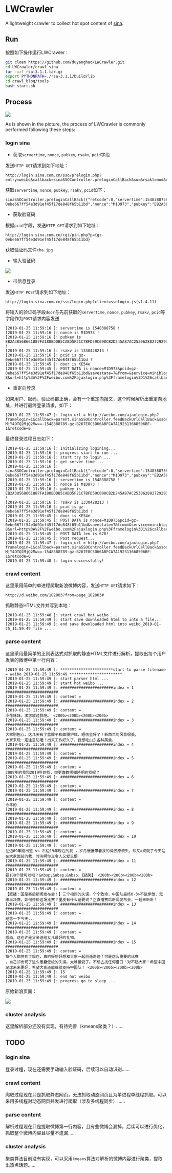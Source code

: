 # LWCrawler
A lightweight crawler to collect hot spot content of [sina](https://weibo.com/).

## Run

按照如下操作运行LWCrawler：

```bash
git cloen https://github.com/duyanghao/LWCrawler.git
cd LWCrawler/crawl_sina
tar -xzf rsa-3.1.1.tar.gz
export PYTHONPATH=./rsa-3.1.1/build/lib
cd crawl_blog/tools
bash start.sh
```

## Process

![](https://raw.githubusercontent.com/duyanghao/LWCrawler/master/images/sina_crawler_process.png)

As is shown in the picture, the process of LWCrawler is commonly performed following these steps:

### login sina

* 获取`servertime`, `nonce`, `pubkey`, `rsakv`, `pcid`字段

发送`HTTP GET`请求到如下地址：

```
http://login.sina.com.cn/sso/prelogin.php?entry=weibo&callback=sinaSSOController.preloginCallBack&su=&rsakt=mod&client=ssologin.js(v1.4.11)&_=1379834957683
```

获取`servertime`, `nonce`, `pubkey`, `rsakv`, `pcid`如下：

```
sinaSSOController.preloginCallBack({"retcode":0,"servertime":1548388758,"pcid":"gz-0ebe667ff54e3d91ef45f17de848f65b11bd","nonce":"M1D973","pubkey":"EB2A38568661887FA180BDDB5CABD5F21C7BFD59C090CB2D245A87AC253062882729293E5506350508E7F9AA3BB77F4333231490F915F6D63C55FE2F08A49B353F444AD3993CACC02DB784ABBB8E42A9B1BBFFFB38BE18D78E87A0E41B9B8F73A928EE0CCEE1F6739884B9777E4FE9E88A1BBE495927AC4A799B3181D6442443","rsakv":"1330428213","exectime":4})
```

* 获取验证码

根据`pcid`字段，发送`HTTP GET`请求到如下地址：

```
http://login.sina.com.cn/cgi/pin.php?p={gz-0ebe667ff54e3d91ef45f17de848f65b11bd}
```

获取验证码文件`cha.jpg`

* 输入验证码

![](https://raw.githubusercontent.com/duyanghao/LWCrawler/master/images/cha.jpg)

* 带信息登录

发送`HTTP POST`请求到如下地址：

```
http://login.sina.com.cn/sso/login.php?client=ssologin.js(v1.4.11)
```

将输入的验证码字段`door`与先前获取的`servertime`, `nonce`, `pubkey`, `rsakv`, `pcid`等字段作为`POST`请求内容发送

```
[2019-01-25 11:59:16 ]: servertime is 1548388758 !
[2019-01-25 11:59:16 ]: nonce is M1D973 !
[2019-01-25 11:59:16 ]: pubkey is EB2A38568661887FA180BDDB5CABD5F21C7BFD59C090CB2D245A87AC253062882729293E5506350508E7F9AA3BB77F4333231490F915F6D63C55FE2F08A49B353F444AD3993CACC02DB784ABBB8E42A9B1BBFFFB38BE18D78E87A0E41B9B8F73A928EE0CCEE1F6739884B9777E4FE9E88A1BBE495927AC4A799B3181D6442443 !
[2019-01-25 11:59:16 ]: rsakv is 1330428213 !
[2019-01-25 11:59:16 ]: pcid is gz-0ebe667ff54e3d91ef45f17de848f65b11bd !
[2019-01-25 11:59:45 ]: door is KE54e
[2019-01-25 11:59:45 ]: POST DATA is nonce=M1D973&pcid=gz-0ebe667ff54e3d91ef45f17de848f65b11bd&savestate=7&from=&service=miniblog&encoding=UTF-8&url=http%3A%2F%2Fweibo.com%2Fajaxlogin.php%3Fframelogin%3D1%26callback%3Dparent.sinaSSOController.feedBackUrlCallBack&servertime=1548388758&sp=5628e54604480ff22f9a92f9f199aa55b756a712c8d64cc15f11488dbf3f106993f964bb1660a88c1b2c8b56883f9e0ae600adec423dd3ff51cec04c2f00c6a9f08e7870edbe213a2dfb4cdb98a2bc875107356001929b267a99e6aa18f3ff604b7809132968294a1f324ca875ef0ea5c374af8404361211e133f8c38d2523c9&vsnval=&door=KE54e&su=Mzc0NjYwMjY3JTQwcXEuY29t&rsakv=1330428213&userticket=1&vsnf=1&returntype=META&entry=weibo&ssosimplelogin=1&gateway=1&prelt=115&pwencode=rsa2
```

* 重定向登录

如果用户、密码、验证码都正确，会有一个重定向报文，这个时候解析出重定向地址，并进行最终登录请求，如下：

```
[2019-01-25 11:59:47 ]: login_url = http://weibo.com/ajaxlogin.php?framelogin=1&callback=parent.sinaSSOController.feedBackUrlCallBack&ssosavestate=1579924789&display=0&ticket=ST-MjY4OTQ2MjQ2Mw==-1548388789-gz-B267E8C5D66ABFCA7A192313668506BF-1&retcode=0
```

最终登录过程日志如下：

```
[2019-01-25 11:59:16 ]: Initializing logining...
[2019-01-25 11:59:16 ]: progress start to run ...
[2019-01-25 11:59:16 ]: start try to login ...
[2019-01-25 11:59:16 ]: get server time ...
[2019-01-25 11:59:16 ]: sinaSSOController.preloginCallBack({"retcode":0,"servertime":1548388758,"pcid":"gz-0ebe667ff54e3d91ef45f17de848f65b11bd","nonce":"M1D973","pubkey":"EB2A38568661887FA180BDDB5CABD5F21C7BFD59C090CB2D245A87AC253062882729293E5506350508E7F9AA3BB77F4333231490F915F6D63C55FE2F08A49B353F444AD3993CACC02DB784ABBB8E42A9B1BBFFFB38BE18D78E87A0E41B9B8F73A928EE0CCEE1F6739884B9777E4FE9E88A1BBE495927AC4A799B3181D6442443","rsakv":"1330428213","exectime":4})
[2019-01-25 11:59:16 ]: servertime is 1548388758 !
[2019-01-25 11:59:16 ]: nonce is M1D973 !
[2019-01-25 11:59:16 ]: pubkey is EB2A38568661887FA180BDDB5CABD5F21C7BFD59C090CB2D245A87AC253062882729293E5506350508E7F9AA3BB77F4333231490F915F6D63C55FE2F08A49B353F444AD3993CACC02DB784ABBB8E42A9B1BBFFFB38BE18D78E87A0E41B9B8F73A928EE0CCEE1F6739884B9777E4FE9E88A1BBE495927AC4A799B3181D6442443 !
[2019-01-25 11:59:16 ]: rsakv is 1330428213 !
[2019-01-25 11:59:16 ]: pcid is gz-0ebe667ff54e3d91ef45f17de848f65b11bd !
[2019-01-25 11:59:45 ]: door is KE54e
[2019-01-25 11:59:45 ]: POST DATA is nonce=M1D973&pcid=gz-0ebe667ff54e3d91ef45f17de848f65b11bd&savestate=7&from=&service=miniblog&encoding=UTF-8&url=http%3A%2F%2Fweibo.com%2Fajaxlogin.php%3Fframelogin%3D1%26callback%3Dparent.sinaSSOController.feedBackUrlCallBack&servertime=1548388758&sp=5628e54604480ff22f9a92f9f199aa55b756a712c8d64cc15f11488dbf3f106993f964bb1660a88c1b2c8b56883f9e0ae600adec423dd3ff51cec04c2f00c6a9f08e7870edbe213a2dfb4cdb98a2bc875107356001929b267a99e6aa18f3ff604b7809132968294a1f324ca875ef0ea5c374af8404361211e133f8c38d2523c9&vsnval=&door=KE54e&su=Mzc0NjYwMjY3JTQwcXEuY29t&rsakv=1330428213&userticket=1&vsnf=1&returntype=META&entry=weibo&ssosimplelogin=1&gateway=1&prelt=115&pwencode=rsa2
[2019-01-25 11:59:45 ]: POST DATA len is 670!
[2019-01-25 11:59:45 ]: Post request...
[2019-01-25 11:59:47 ]: login_url = http://weibo.com/ajaxlogin.php?framelogin=1&callback=parent.sinaSSOController.feedBackUrlCallBack&ssosavestate=1579924789&display=0&ticket=ST-MjY4OTQ2MjQ2Mw==-1548388789-gz-B267E8C5D66ABFCA7A192313668506BF-1&retcode=0
[2019-01-25 11:59:48 ]: login successfully!
```

### crawl content

这里采用简单的单进程爬取新浪微博内容，发送`HTTP GET`请求如下：

```
http://d.weibo.com/102803?from=page_102803#
```

抓取静态HTML文件并写到本地：

```
[2019-01-25 11:59:48 ]: start crawl hot weibo ...
[2019-01-25 11:59:49 ]: start save downloaded html to into a file...
[2019-01-25 11:59:49 ]: end save downloaded html into weibo_2019-01-25_11:59:49 file ...
```

### parse content

这里采用最简单的正则表达式对抓取的静态HTML文件进行解析，提取出每个用户发表的微博中第一行内容：

```
[2019-01-25 11:59:49 ]: ***********************start to parse filename = weibo_2019-01-25_11:59:49 ***********************
[2019-01-25 11:59:49 ]: start parser html ...
[2019-01-25 11:59:49 ]: start hot weibo ...
[2019-01-25 11:59:49 ]: #######################index = 1 #######################
[2019-01-25 11:59:49 ]: content =
[2019-01-25 11:59:49 ]: #######################index = 2 #######################
[2019-01-25 11:59:49 ]: content =                                                                     小花妹妹。求您放过我吧。 <200b><200b><200b><200b>                     
[2019-01-25 11:59:49 ]: #######################index = 3 #######################
[2019-01-25 11:59:49 ]: content =                                                                     大家别担心，这几天有了蓝胖子和面膜护体，晒伤全好了！新西兰的风景很美，
大家来玩一定注意防晒！出来工作好久了，我想吃山东各种美食，
[2019-01-25 11:59:49 ]: #######################index = 4 #######################
[2019-01-25 11:59:49 ]: content =
[2019-01-25 11:59:49 ]: #######################index = 5 #######################
[2019-01-25 11:59:49 ]: content =                                                                     2009年的我和2019年的我，你更喜歡哪個時期的我呢？
[2019-01-25 11:59:49 ]: #######################index = 6 #######################
[2019-01-25 11:59:49 ]: content =
[2019-01-25 11:59:49 ]: #######################index = 7 #######################
[2019-01-25 11:59:49 ]: content =                                                                     今年的
[2019-01-25 11:59:49 ]: #######################index = 8 #######################
[2019-01-25 11:59:49 ]: content =
[2019-01-25 11:59:49 ]: #######################index = 9 #######################
[2019-01-25 11:59:49 ]: content =
[2019-01-25 11:59:49 ]: #######################index = 10 #######################
[2019-01-25 11:59:49 ]: content =                                                                     左边09年刚出道 vs 右边19年现在的我 ，岁月慢慢带着我的骨胶原流失，却又>成就了今天站在大家面前的我，时间啊你真令人又爱又恨
[2019-01-25 11:59:49 ]: #######################index = 11 #######################
[2019-01-25 11:59:49 ]: content =                                                                     要100个赞可以吧？&nbsp;&nbsp;&nbsp;【搞笑】 <200b><200b><200b><200b>  
[2019-01-25 11:59:49 ]: #######################index = 12 #######################
[2019-01-25 11:59:49 ]: content =                                                                     【直播：国足赛后新闻发布会！】三个相同的失误，个个致命，中国队最终0-3>不敌伊朗，无缘半决赛。如何评价这场比赛？里皮有什么话要说？正直播赛后新闻发布会，一起来听听！
[2019-01-25 11:59:49 ]: #######################index = 13 #######################
[2019-01-25 11:59:49 ]: content =                                                                     纪念一下今天...
[2019-01-25 11:59:49 ]: #######################index = 14 #######################
[2019-01-25 11:59:49 ]: content =                                                                     感动，这也许是父亲送给女儿最好的礼物。
[2019-01-25 11:59:49 ]: #######################index = 15 #######################
[2019-01-25 11:59:49 ]: content =                                                                     每个人都拼到了现在，真的好想好想和大家一起创造奇迹！可是这么重要的比赛
，自己却出现了这么愚蠢低级的失误。太难接受了。不想去找任何借口！对不起大家！希望中国足球未来更好，希望大家还能继续支持中国队！ <200b><200b><200b><200b>                     
[2019-01-25 11:59:49 ]: 15
[2019-01-25 11:59:49 ]: end hot weibo
[2019-01-25 11:59:49 ]: progress go to sleep ...
```

原始新浪页面：

![](https://raw.githubusercontent.com/duyanghao/LWCrawler/master/images/sina_page.png)

### cluster analysis

这里解析部分还没有实现，有待完善（kmeans聚类？）……

## TODO

### login sina

登录过程，现在还需要手动输入验证码，后续可以自动识别……

### crawl content

爬取过程现在只是抓取静态网页，无法抓取动态网页且为单进程单线程抓取。可以采用多线程对动态网页并发进行爬取（涉及多线程同步）……

### parse content 

解析过程现在只是提取微博第一行内容，且有些微博会漏掉，后续可以进行优化，抓取整个微博内容且尽量不遗漏……

### cluster analysis

聚类算法目前没有实现，可以采用`kmeans`算法对解析的微博内容进行聚类，提取出热点话题……